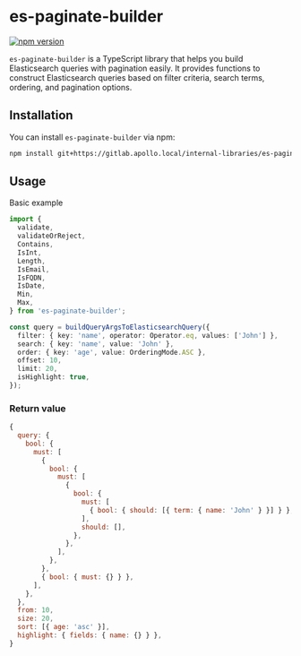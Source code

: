 # es-paginate-builder

[![npm version](https://badge.fury.io/js/es-paginate-builder.svg)](https://gitlab.apollo.local/internal-libraries/es-paginate-builder)

`es-paginate-builder` is a TypeScript library that helps you build Elasticsearch queries with pagination easily. It provides functions to construct Elasticsearch queries based on filter criteria, search terms, ordering, and pagination options.

## Installation

You can install `es-paginate-builder` via npm:

```bash
npm install git+https://gitlab.apollo.local/internal-libraries/es-paginate-builder.git
```

## Usage
Basic example 

```typescript
import {
  validate,
  validateOrReject,
  Contains,
  IsInt,
  Length,
  IsEmail,
  IsFQDN,
  IsDate,
  Min,
  Max,
} from 'es-paginate-builder';

const query = buildQueryArgsToElasticsearchQuery({
  filter: { key: 'name', operator: Operator.eq, values: ['John'] },
  search: { key: 'name', value: 'John' },
  order: { key: 'age', value: OrderingMode.ASC },
  offset: 10,
  limit: 20,
  isHighlight: true,
});
```

### Return value
```javascript
{
  query: {
    bool: {
      must: [
        {
          bool: {
            must: [
              {
                bool: {
                  must: [
                    { bool: { should: [{ term: { name: 'John' } }] } },
                  ],
                  should: [],
                },
              },
            ],
          },
        },
        { bool: { must: {} } },
      ],
    },
  },
  from: 10,
  size: 20,
  sort: [{ age: 'asc' }],
  highlight: { fields: { name: {} } },
}
```
